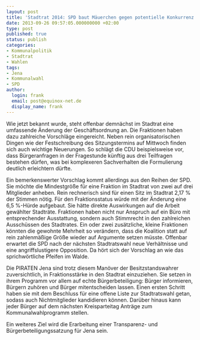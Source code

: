 ```yaml
---
layout: post
title: 'Stadtrat 2014: SPD baut Mäuerchen gegen potentielle Konkurrenz'
date: 2013-09-26 09:57:05.000000000 +02:00
type: post
published: true
status: publish
categories:
- Kommunalpolitik
- Stadtrat
- Wahlen
tags:
- Jena
- Kommunalwahl
- SPD
author:
  login: frank
  email: post@equinox-net.de
  display_name: frank
---
```

Wie jetzt bekannt wurde, steht offenbar demnächst im Stadtrat eine umfassende Änderung der Geschäftsordnung an. Die Fraktionen haben dazu zahlreiche Vorschläge eingereicht. Neben rein organisatorischen Dingen wie der Festschreibung des Sitzungstermins auf Mittwoch finden sich auch wichtige Neuerungen. So schlägt die CDU beispielsweise vor, dass Bürgeranfragen in der Fragestunde künftig aus drei Teilfragen bestehen dürfen, was bei komplexeren Sachverhalten die Formulierung deutlich erleichtern dürfte.

Ein bemerkenswerter Vorschlag kommt allerdings aus den Reihen der SPD. Sie möchte die Mindestgröße für eine Fraktion im Stadtrat von zwei auf drei Mitglieder anheben. Rein rechnerisch sind für einen Sitz im Stadtrat 2,17 % der Stimmen nötig. Für den Fraktionsstatus würde mit der Änderung eine 6,5 %-Hürde aufgebaut. Sie hätte direkte Auswirkungen auf die Arbeit gewählter Stadträte. Fraktionen haben nicht nur Anspruch auf ein Büro mit entsprechender Ausstattung, sondern auch Stimmrecht in den zahlreichen Ausschüssen des Stadtrates. Ein oder zwei zusätzliche, kleine Fraktionen könnten die gewohnte Mehrheit so verändern, dass die Koalition statt auf rein zahlenmäßige Größe wieder auf Argumente setzen müsste. Offenbar erwartet die SPD nach der nächsten Stadtratswahl neue Verhältnisse und eine angriffslustigere Opposition. Da hört sich der Vorschlag an wie das sprichwörtliche Pfeifen im Walde.

Die PIRATEN Jena sind trotz diesem Manöver der Besitzstandswahrer zuversichtlich, in Fraktionsstärke in den Stadtrat einzuziehen. Sie setzen in ihrem Programm vor allem auf echte Bürgerbeteiligung: Bürger informieren, Bürgern zuhören und Bürger mitentscheiden lassen. Einen ersten Schritt haben sie mit dem Beschluss für eine offene Liste zur Stadtratswahl getan, sodass auch Nichtmitglieder kandidieren können. Darüber hinaus kann jeder Bürger auf dem nächsten Kreisparteitag Anträge zum Kommunalwahlprogramm stellen.

Ein weiteres Ziel wird die Erarbeitung einer Transparenz- und Bürgerbeteiligungssatzung für Jena sein.
